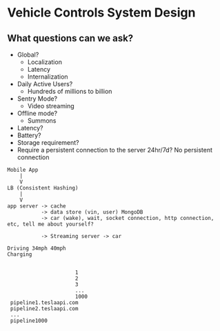 # Vehicle Controls System Design

## What questions can we ask?

* Global?
  - Localization
  - Latency
  - Internalization
* Daily Active Users?
  - Hundreds of millions to billion
* Sentry Mode?
  - Video streaming
* Offline mode?
  - Summons
* Latency?
* Battery?
* Storage requirement?
* Require a persistent connection to the server 24hr/7d?
No persistent connection

```
Mobile App
    |
    V
LB (Consistent Hashing)
    |
    V
app server -> cache
           -> data store (vin, user) MongoDB
           -> car (wake), wait, socket connection, http connection, etc, tell me about yourself?

           -> Streaming server -> car

Driving 34mph 40mph
Charging


                      1
                      2
                      3
                      ...
                      1000
 pipeline1.teslaapi.com
 pipeline2.teslaapi.com
 ...
 pipeline1000
```
